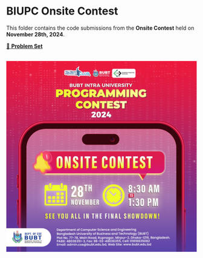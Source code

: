 # BIUPC Onsite Contest

This folder contains the code submissions from the **Onsite Contest** held on **November 28th, 2024**.

[📄 **Problem Set**](./problemset.pdf)

<p align="center"></br><img src="./poster.jpg" alt="BIUPC 2.0 2024 Poster"/></p>
